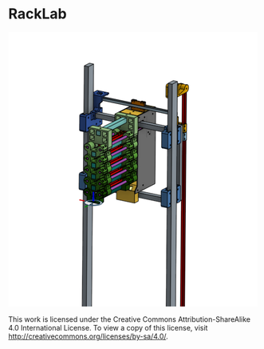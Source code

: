 # RackLab

![Rack Lab](https://github.com/OpenAutoma/RackLab/blob/main/hardware/3drender.png?raw=true)

This work is licensed under the Creative Commons Attribution-ShareAlike 4.0 International License. To view a copy of this license, visit
http://creativecommons.org/licenses/by-sa/4.0/.
